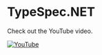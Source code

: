 # TypeSpec.NET

Check out the YouTube video.

[![YouTube](https://img.youtube.com/vi/cuYWVKa79IQ/maxresdefault.jpg)](https://www.youtube.com/watch?v=cuYWVKa79IQ)
